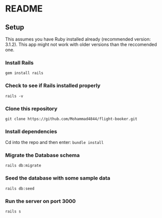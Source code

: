 # README

## Setup 
This assumes you have Ruby installed already (recommended version: 3.1.2). This app might not work with older versions than the reccomended one.
<br>
### Install Rails
`gem install rails`
### Check to see if Rails installed properly
`rails -v`
### Clone this repository
`git clone https://github.com/Mohammad4844/flight-booker.git`
### Install dependencies
Cd into the repo and then enter:
`bundle install`
### Migrate the Database schema
`rails db:migrate`
### Seed the database with some sample data
`rails db:seed`
### Run the server on port 3000
`rails s`
